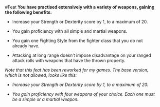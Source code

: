 #Feat
**You have practised extensively with a variety of weapons, gaining the following benefits:**

* Increase your Strength or Dexterity score by 1, to a maximum of 20.

* You gain proficiency with all simple and martial weapons.

* You gain one Fighting Style from the fighter class that you do not already have.

* Attacking at long range doesn’t impose disadvantage on your ranged attack rolls with weapons that have the thrown property.

*Note that this feat has been reworked for my games. The base version, which is not allowed, looks like this:*

* *Increase your Strength or Dexterity score by 1, to a maximum of 20.*

* *You gain proficiency with four weapons of your choice. Each one must be a simple or a martial weapon.*